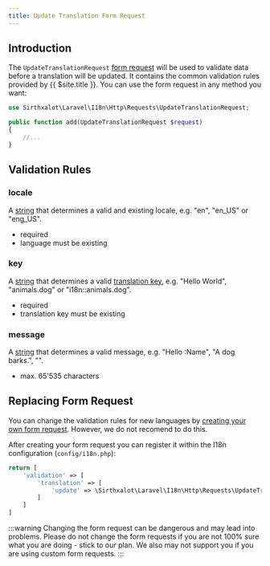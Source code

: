 ```yaml
---
title: Update Translation Form Request
---
```


Introduction
--------------------------------------------------------------------------------

The `UpdateTranslationRequest` [form request] will be used to validate 
data before a translation will be updated. It contains the common 
validation rules provided by {{ $site.title }}. You can use the 
form request in any method you want:

```php
use Sirthxalot\Laravel\I18n\Http\Requests\UpdateTranslationRequest;

public function add(UpdateTranslationRequest $request) 
{
    //...
}
```

Validation Rules
--------------------------------------------------------------------------------

### locale

A <u>string</u> that determines a valid and existing locale, 
e.g. "en", "en_US" or "eng_US".

- required
- language must be existing

### key

A <u>string</u> that determines a valid [translation key], e.g. 
"Hello World", "animals.dog" or "i18n::animals.dog".

- required
- translation key must be existing

### message

A <u>string</u> that determines a valid message, e.g. 
"Hello :Name", "A dog barks.", "".

- max. 65'535 characters

Replacing Form Request
--------------------------------------------------------------------------------

You can change the validation rules for new languages by [creating 
your own form request][form request]. However, we do not recomend 
to do this.

After creating your form request you can register it within the 
I18n configuration (`config/i18n.php`):

``` php {4}
return [
    'validation' => [
        'translation' => [
            'update' => \Sirthxalot\Laravel\I18n\Http\Requests\UpdateTranslationRequest::class,
        ]
    ]
]
```

:::warning
Changing the form request can be dangerous and may lead into problems. 
Please do not change the form requests if you are not 100% sure what 
you are doing - stick to our plan. We also may not support you if 
you are using custom form requests.
:::

<!--                            that's all folks!                            -->

[form request]: https://laravel.com/docs/10.x/validation#form-request-validation
[translation key]: ../../../../../../fundamentals/i18n/#translation-types